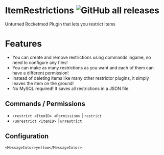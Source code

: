 # ItemRestrictions ![GitHub all releases](https://img.shields.io/github/downloads/Akulation/ItemRestrictions/total?color=green&style=flat-square)
Unturned Rocketmod Plugin that lets you restrict items

# Features
- You can create and remove restrictions using commands ingame, no need to configure any files!
- You can make as many restrictions as you want and each of them can have a different permission!
- Instead of deleting items like many other restrictor plugins, it simply leaves the item on the ground!
- No MySQL required! It saves all restrictions in a JSON file.

## Commands / Permissions
- `/restrict <ItemID> <Permission>` | `restrict`
- `/unrestrict <ItemID>` | `unrestrict`
 
## Configuration
```
<MessageColor>yellow</MessageColor>
```

